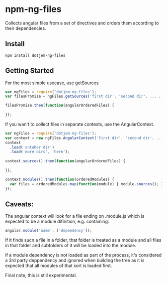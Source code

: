 npm-ng-files
============

Collects angular files from a set of directives and orders them according to their dependencies.


Install
----

```
npm install dotjem-ng-files
```


Getting Started
----

For the most simple usecase, use getSources
```javascript
var ngFiles = require('dotjem-ng-files');
var filesPromise = ngFiles.getSources('first dir', 'second dir', ... , 'n'th dir');

filesPromise.then(function(angularOrderedFiles) {
  
});
```

If you wan't to collect files in separate contexts, use the AngularContext.
```javascript
var ngFiles = require('dotjem-ng-files');
var context = new ngFiles.AngularContext('first dir', 'second dir', ... , 'n'th dir');
context
  .load('antoher dir')
  .load('more dirs', 'here');
  
context.sources().then(function(angularOrderedFiles) {
  
});

context.modules().then(function(orderedModules) {
  var files = orderedModules.map(function(module) { module.sources(); });
});
```

Caveats:
----
The angular context will look for a file ending on .module.js which is expected to be a module difinition, e.g. containing:

```javascript
angular.module('name', ['dependency']);
```

If it finds sucn a file in a folder, that folder is treated as a module and all files in that folder and subfolders of it will be loaded into the module.

if a module dependency is not loaded as part of the process, it's considered a 3rd party deppendency and ignored when building the tree as it is expected that all modules of that sort is loaded first.

Final note, this is still experimental.
